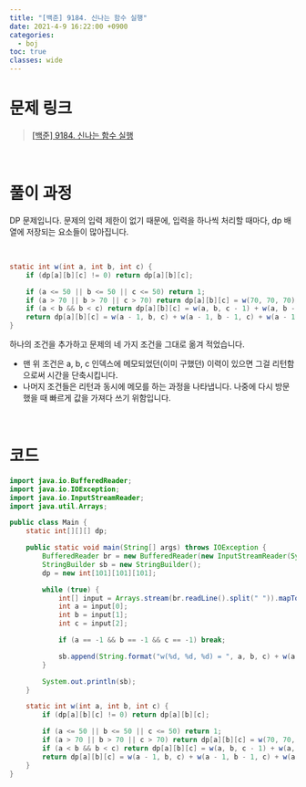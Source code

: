 ```yaml
---
title: "[백준] 9184. 신나는 함수 실행"
date: 2021-4-9 16:22:00 +0900
categories:
  - boj
toc: true
classes: wide
---
```


# 문제 링크

> [[백준] 9184. 신나는 함수 실행](https://www.acmicpc.net/problem/9184)

<br>

# 풀이 과정

DP 문제입니다. 문제의 입력 제한이 없기 때문에, 입력을 하나씩 처리할 때마다, dp 배열에 저장되는 요소들이 많아집니다.

<br>

```java
static int w(int a, int b, int c) {
    if (dp[a][b][c] != 0) return dp[a][b][c];

    if (a <= 50 || b <= 50 || c <= 50) return 1;
    if (a > 70 || b > 70 || c > 70) return dp[a][b][c] = w(70, 70, 70);
    if (a < b && b < c) return dp[a][b][c] = w(a, b, c - 1) + w(a, b - 1, c - 1) - w(a, b - 1, c);
    return dp[a][b][c] = w(a - 1, b, c) + w(a - 1, b - 1, c) + w(a - 1, b, c - 1) - w(a - 1, b - 1, c - 1);
}
```

하나의 조건을 추가하고 문제의 네 가지 조건을 그대로 옮겨 적었습니다.

- 맨 위 조건은 a, b, c 인덱스에 메모되었던(이미 구했던) 이력이 있으면 그걸 리턴함으로써 시간을 단축시킵니다.
- 나머지 조건들은 리턴과 동시에 메모를 하는 과정을 나타냅니다. 나중에 다시 방문했을 때 빠르게 값을 가져다 쓰기 위함입니다.

<br>

# 코드

```java
import java.io.BufferedReader;
import java.io.IOException;
import java.io.InputStreamReader;
import java.util.Arrays;

public class Main {
    static int[][][] dp;

    public static void main(String[] args) throws IOException {
        BufferedReader br = new BufferedReader(new InputStreamReader(System.in));
        StringBuilder sb = new StringBuilder();
        dp = new int[101][101][101];

        while (true) {
            int[] input = Arrays.stream(br.readLine().split(" ")).mapToInt(Integer::parseInt).toArray();
            int a = input[0];
            int b = input[1];
            int c = input[2];

            if (a == -1 && b == -1 && c == -1) break;

            sb.append(String.format("w(%d, %d, %d) = ", a, b, c) + w(a + 50, b + 50, c + 50) + "\n");
        }

        System.out.println(sb);
    }

    static int w(int a, int b, int c) {
        if (dp[a][b][c] != 0) return dp[a][b][c];

        if (a <= 50 || b <= 50 || c <= 50) return 1;
        if (a > 70 || b > 70 || c > 70) return dp[a][b][c] = w(70, 70, 70);
        if (a < b && b < c) return dp[a][b][c] = w(a, b, c - 1) + w(a, b - 1, c - 1) - w(a, b - 1, c);
        return dp[a][b][c] = w(a - 1, b, c) + w(a - 1, b - 1, c) + w(a - 1, b, c - 1) - w(a - 1, b - 1, c - 1);
    }
}
```